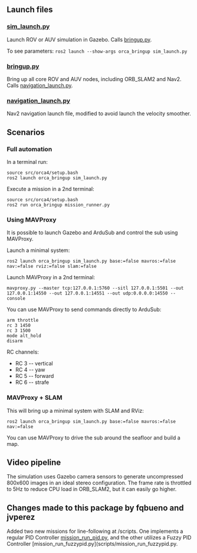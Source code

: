 ## Launch files

### [sim_launch.py](launch/sim_launch.py)

Launch ROV or AUV simulation in Gazebo.
Calls [bringup.py](launch/bringup.py).

To see parameters: `ros2 launch --show-args orca_bringup sim_launch.py`

### [bringup.py](launch/bringup.py)

Bring up all core ROV and AUV nodes, including ORB_SLAM2 and Nav2.
Calls [navigation_launch.py](launch/navigation_launch.py).

### [navigation_launch.py](launch/navigation_launch.py)

Nav2 navigation launch file, modified to avoid launch the velocity smoother.

## Scenarios

### Full automation

In a terminal run:
~~~
source src/orca4/setup.bash
ros2 launch orca_bringup sim_launch.py
~~~

Execute a mission in a 2nd terminal:
~~~
source src/orca4/setup.bash
ros2 run orca_bringup mission_runner.py
~~~

### Using MAVProxy

It is possible to launch Gazebo and ArduSub and control the sub using MAVProxy.

Launch a minimal system:
~~~
ros2 launch orca_bringup sim_launch.py base:=false mavros:=false nav:=false rviz:=false slam:=false
~~~

Launch MAVProxy in a 2nd terminal:
~~~
mavproxy.py --master tcp:127.0.0.1:5760 --sitl 127.0.0.1:5501 --out 127.0.0.1:14550 --out 127.0.0.1:14551 --out udp:0.0.0.0:14550 --console
~~~

You can use MAVProxy to send commands directly to ArduSub:
~~~
arm throttle
rc 3 1450
rc 3 1500
mode alt_hold
disarm
~~~

RC channels:
* RC 3 -- vertical
* RC 4 -- yaw
* RC 5 -- forward
* RC 6 -- strafe

### MAVProxy + SLAM

This will bring up a minimal system with SLAM and RViz:
~~~
ros2 launch orca_bringup sim_launch.py base:=false mavros:=false nav:=false
~~~

You can use MAVProxy to drive the sub around the seafloor and build a map.

## Video pipeline

The simulation uses Gazebo camera sensors to generate uncompressed 800x600 images in an
ideal stereo configuration. The frame rate is throttled to 5Hz to reduce CPU load in ORB_SLAM2, but
it can easily go higher.

## Changes made to this package by fqbueno and jvperez
Added two new missions for line-following at /scripts. One implements a regular PID Controller [mission_run_pid.py](scripts/mission_run_pid.py),
and the other utilizes a Fuzzy PID Controller [mission_run_fuzzypid.py](scripts/mission_run_fuzzypid.py.

